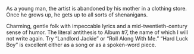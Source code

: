 As a young man, the artist is abandoned by his mother in a clothing store. Once he grows up, he gets up to all sorts of shenanigans.

Charming, gentle folk with impeccable lyrics and a mid-twentieth-century sense of humor. The literal antithesis to Album #7, the name of which I will not write again. Try “Landlord Jackie” or “Roll Along With Me.” “Hard Luck Boy” is excellent either as a song or as a spoken-word piece.
